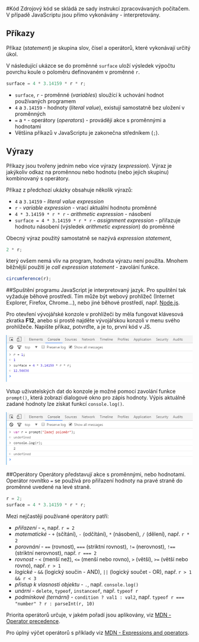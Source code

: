 #Kód
Zdrojový kód se skládá ze sady instrukcí zpracovávaných počítačem. V případě 
JavaScriptu jsou přímo vykonávány - interpretovány. 

## Příkazy
Příkaz (_statement_) je skupina slov, čísel a operátorů, které vykonávají určitý
úkol.

V následující ukázce se do proměnné `surface` uloží výsledek výpočtu povrchu 
koule o poloměru definovaném v proměnné `r`.

```JavaScript
surface = 4 * 3.14159 * r * r;
```

 * `surface`, `r` - proměnné (_variables_) sloužící k uchování hodnot používaných programem
 * `4` a `3.14159` - hodnoty (_literal value_), existují samostatně bez uložení v proměnných
 * `=` a `*` - operátory (_operators_) - provádějí akce s proměnnými a hodnotami
 * Většina příkazů v JavaScriptu je zakonečna středníkem (`;`).
 
## Výrazy
Příkazy jsou tvořeny jedním nebo více výrazy (_expression_). Výraz je jakýkoliv 
odkaz na proměnnou nebo hodnotu (nebo jejich skupinu) kombinovaný s operátory.

Příkaz z předchozí ukázky obsahuje několik výrazů:
 * `4` a `3.14159` - _literal value expression_
 * `r` - _variable expression_ - vrací aktuální hodnotu proměnné
 * `4 * 3.14159 * r * r` - _arithmetic expression_ - násobení
 * `surface = 4 * 3.14159 * r * r` - _assignment expression_ - přiřazuje hodnotu násobení (výsledek _arithmetic expression_) do proměnné

Obecný výraz použitý samostatně se nazývá _expression statement_,
```JavaScript
2 * r;
```

který ovšem nemá vliv na program, hodnota výrazu není použita. Mnohem běžnější
použití je _call expression statement_ - zavolání funkce.
```JavaScript
circumference(r);
```
##Spuštění programu
JavaScript je interpretovaný jazyk. Pro spuštění tak vyžaduje běhové prostředí.
Tím může být webový prohlížeč (Internet Explorer, Firefox, Chrome...), nebo 
jiné běhové prostředí, např. [Node.js](https://nodejs.org/).

Pro otevření vývojářské konzole v prohlížeči by měla fungovat klávesová zkratka
**F12**, anebo si prostě najděte vývojářskou konzoli v menu svého prohlížeče.
Napište příkaz, potvrďte, a je to, první kód v JS.

![První kód v JS](img1.png)

Vstup uživatelských dat do konzole je možné pomocí zavolání funkce `prompt()`,
která zobrazí dialogové okno pro zápis hodnoty. Výpis aktuálně zadané hodnoty
lze získat funkcí `console.log()`.

![Vložení hodnoty](img2.png)

##Operátory
Operátory představují akce s proměnnými, nebo hodnotami. Operátor rovnítko `=`
se používá pro přiřazení hodnoty na pravé straně do proměnné uvedené na levé
straně.
```JavaScript
r = 2;
surface = 4 * 3.14159 * r * r; 
```

Mezi nejčastěji používané operátory patří:
 * _přiřazení_ - `=`, např. `r = 2`
 * _matematické_ - `+` (sčítání), `-` (odčítání), `*` (násobení), `/` (dělení), např. `r * 2`
 * _porovnání_ - `==` (rovnost), `===` (striktní rovnost), `!=` (nerovnost), `!==` (striktní nerovnost), např. `r === 2`
 * _rovnost_ - `<` (menší než), `<=` (menší nebo rovno), `>` (větší), `>=` (větší nebo rovno), např. `r > 1`
 * _logické_ - `&&` (logický součin - AND), `||` (logický součet - OR), např. `r > 1 && r < 3`
 * _přistup k vlasnosti objektu_ - `.`, např. `console.log()`
 * _unární_ - `delete`, `typeof`, `instanceof`, např. `typeof r` 
 * _podmínkové (ternární)_ - `condition ? val1 : val2`, např. `typeof r === "number" ? r : parseInt(r, 10)`

Priorita operátorů určuje, v jakém pořadí jsou aplikovány, viz
[MDN - Operator precedence](https://developer.mozilla.org/en-US/docs/Web/JavaScript/Guide/Expressions_and_Operators#Operator_precedence).

Pro úplný výčet operátorů s příklady viz 
[MDN - Expressions and operators](https://developer.mozilla.org/en-US/docs/Web/JavaScript/Reference/Operators).
